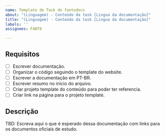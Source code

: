 ```yaml
---
name: Template de Task do fantodocs
about: "(Linguagem) - Conteúdo da task [Lingua da documentação]"
title: "(Linguagem) - Conteúdo da task [Lingua da documentação]"
labels: ''
assignees: F4NT0

---
```


## Requisitos

- [ ] Escrever documentação.
- [ ] Organizar o código seguindo o template do website.
- [ ] Escrever a documentação em PT-BR.
- [ ] Escrever resumo no inicio do arquivo.
- [ ] Criar projeto template do conteúdo para poder ter referencia.
- [ ] Criar link na página para o projeto template.

## Descrição

TBD: Escreva aqui o que é esperado dessa documentação com links para os documentos oficiais de estudo.
